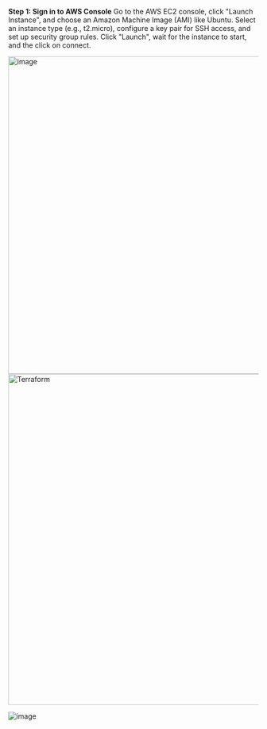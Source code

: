 **Step 1: Sign in to AWS Console**
Go to the AWS EC2 console, click "Launch Instance", and choose an Amazon Machine Image (AMI) like Ubuntu.
Select an instance type (e.g., t2.micro), configure a key pair for SSH access, and set up security group rules.
Click "Launch", wait for the instance to start, and the click on connect.

<img width="640" alt="image" src="https://github.com/user-attachments/assets/fbee5b56-69cc-4685-a51f-64f326249aec" />

<img width="667" alt="Terraform" src="https://github.com/user-attachments/assets/7571d980-a374-47ba-8568-d867be383dc8" />

![image](https://github.com/user-attachments/assets/6b02f123-ff59-42f6-b7ff-3f9863e1c2a8)


